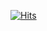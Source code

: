 [![Hits](http://hits.dwyl.io/BackToAction/BTACore.svg)](http://hits.dwyl.io/BackToAction/BTACore.svg)
